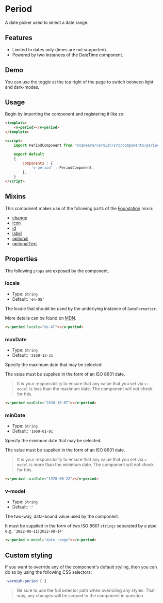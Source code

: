 # Period

A date picker used to select a date range.

## Features

* Limited to dates only (times are not supported).
* Powered by two instances of the DateTime component.

## Demo

You can use the toggle at the top right of the page to switch between light and dark-modes.

<!-- Setup -->
<script setup>
    import { ref } from 'vue';
    import PeriodComponent from '../../src/components/period.vue';

    let content = ref('2022-09-10|2022-09-14');
</script>

<!-- Demo -->
<div class="bg-gray-100 dark:bg-black flex justify-center rounded-md p-6 mt-8">
    <ClientOnly>
        <PeriodComponent label="Date Range" icon="fas fa-calendar" v-model="content"></PeriodComponent>
    </ClientOnly>
</div>

## Usage

Begin by importing the component and registering it like so:

```html
<template>
    <v-period></v-period>
</template>

<script>
    import PeriodComponent from '@caneara/varnish/src/components/period.vue';

    export default
    {
        components : {
            'v-period' : PeriodComponent,
        },
    }
</script>
```

## Mixins

This component makes use of the following parts of the [Foundation](/pages/foundation) mixin:

* [change](/pages/foundation#change)
* [icon](/pages/foundation#icon)
* [id](/pages/foundation#id)
* [label](/pages/foundation#label)
* [optional](/pages/foundation#optional)
* [optionalText](/pages/foundation#optionalText)

## Properties

The following `props` are exposed by the component.

### locale

- Type: `String`
- Default: `'en-US'`

The locale that should be used by the underlying instance of `DateFormatter`.

More details can be found on [MDN](https://developer.mozilla.org/en-US/docs/Web/JavaScript/Reference/Global_Objects/Intl#locale_identification_and_negotiation).

```html
<v-period locale="de-AT"></v-period>
```

### maxDate

- Type: `String`
- Default: `'2100-12-31'`

Specify the maximum date that may be selected.

The value must be supplied in the form of an ISO 8601 date.

> It is your responsibility to ensure that any value that you set via `v-model` is less than the maximum date. The component will not check for this.

```html
<v-period maxDate="2030-10-07"></v-period>
```

### minDate

- Type: `String`
- Default: `'1900-01-01'`

Specify the minimum date that may be selected.

The value must be supplied in the form of an ISO 8601 date.

> It is your responsibility to ensure that any value that you set via `v-model` is more than the minimum date. The component will not check for this.

```html
<v-period :minDate="1970-06-22"></v-period>
```

### v-model

- Type: `String`
- Default: `''`

The two-way, data-bound value used by the component.

It must be supplied in the form of two ISO 8601 `strings` separated by a pipe e.g. `'2022-08-11|2022-08-14'`

```html
<v-period v-model="date_range"></v-period>
```

## Custom styling

If you want to override any of the component's default styling, then you can do so by using the following CSS selectors:

```css
.varnish-period { }
```

> Be sure to use the full selector path when overriding any styles. That way, any changes will be scoped to the component in question.